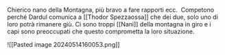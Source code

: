Chierico nano della Montagna, più bravo a fare rapporti ecc.  
Competono perché Dardul comunica a [[Thodor Spezzaossa]] che dei due, solo uno di loro potrà rimanere giù. Ci sono troppi [[Nani]] della montagna in giro e i capi sono preoccupati che questo comprometta la loro situazione.

![[Pasted image 20240514160053.png]]